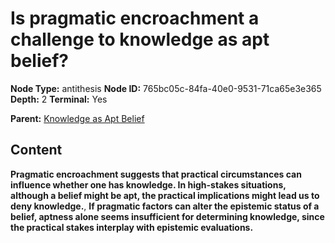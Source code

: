 # Is pragmatic encroachment a challenge to knowledge as apt belief?

**Node Type:** antithesis
**Node ID:** 765bc05c-84fa-40e0-9531-71ca65e3e365
**Depth:** 2
**Terminal:** Yes

**Parent:** [Knowledge as Apt Belief](knowledge-as-apt-belief.md)

## Content

**Pragmatic encroachment suggests that practical circumstances can influence whether one has knowledge. In high-stakes situations, although a belief might be apt, the practical implications might lead us to deny knowledge.**, **If pragmatic factors can alter the epistemic status of a belief, aptness alone seems insufficient for determining knowledge, since the practical stakes interplay with epistemic evaluations.**
